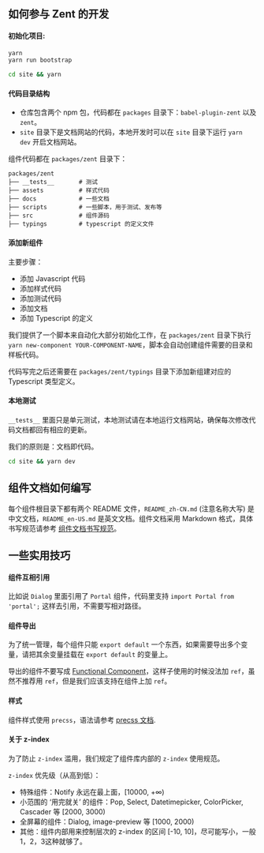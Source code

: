 ## 如何参与 Zent 的开发

#### 初始化项目:

```bash
yarn
yarn run bootstrap

cd site && yarn
```

#### 代码目录结构

- 仓库包含两个 npm 包，代码都在 `packages` 目录下：`babel-plugin-zent` 以及 `zent`。
- `site` 目录下是文档网站的代码，本地开发时可以在 `site` 目录下运行 `yarn dev` 开启文档网站。

组件代码都在 `packages/zent` 目录下：

```
packages/zent
├── __tests__       # 测试
├── assets          # 样式代码
├── docs            # 一些文档
├── scripts         # 一些脚本，用于测试、发布等
├── src             # 组件源码
├── typings         # typescript 的定义文件
```

#### 添加新组件

主要步骤：

- 添加 Javascript 代码
- 添加样式代码
- 添加测试代码
- 添加文档
- 添加 Typescript 的定义

我们提供了一个脚本来自动化大部分初始化工作，在 `packages/zent` 目录下执行 `yarn new-component YOUR-COMPONENT-NAME`，脚本会自动创建组件需要的目录和样板代码。

代码写完之后还需要在 `packages/zent/typings` 目录下添加新组建对应的 Typescript 类型定义。

#### 本地测试

`__tests__` 里面只是单元测试，本地测试请在本地运行文档网站，确保每次修改代码文档都回有相应的更新。

我们的原则是：文档即代码。

```bash
cd site && yarn dev
```

## 组件文档如何编写

每个组件根目录下都有两个 README 文件，`README_zh-CN.md` (注意名称大写) 是中文文档，`README_en-US.md` 是英文文档。组件文档采用 Markdown 格式，具体书写规范请参考 [组件文档书写规范](markdown)。

## 一些实用技巧

#### 组件互相引用

比如说 `Dialog` 里面引用了 `Portal` 组件，代码里支持 `import Portal from 'portal';` 这样去引用，不需要写相对路径。

#### 组件导出

为了统一管理，每个组件只能 `export default` 一个东西，如果需要导出多个变量，请把其余变量挂载在 `export default` 的变量上。

导出的组件不要写成 [Functional Component](https://facebook.github.io/react/docs/refs-and-the-dom.html#refs-and-functional-components)，这样子使用的时候没法加 `ref`，虽然不推荐用 `ref`，但是我们应该支持在组件上加 `ref`。

#### 样式

组件样式使用 `precss`，语法请参考 [precss 文档](https://github.com/jonathantneal/precss).

#### 关于 z-index

为了防止 `z-index` 滥用，我们规定了组件库内部的 `z-index` 使用规范。

`z-index` 优先级（从高到低）：

* 特殊组件：Notify 永远在最上面，[10000, +∞)
* 小范围的 ‘用完就关’ 的组件：Pop, Select, Datetimepicker, ColorPicker, Cascader 等 [2000, 3000)
* 全屏幕的组件：Dialog, image-preview 等 [1000, 2000)
* 其他：组件内部用来控制层次的 z-index 的区间 [-10, 10]，尽可能写小，一般1，2，3这种就够了。
